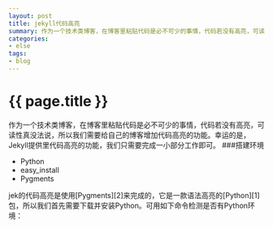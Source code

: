 ```yaml
---
layout: post
title: jekyll代码高亮
summary: 作为一个技术类博客，在博客里粘贴代码是必不可少的事情，代码若没有高亮，可读性真没法说，所以我们需要给自己的博客增加代码高亮的功能。幸运的是，Jekyll提供里代码高亮的功能，我们只需要完成一小部分工作即可。
categories:
- else
tags:
- blog
---
```


{{ page.title }}
=================
作为一个技术类博客，在博客里粘贴代码是必不可少的事情，代码若没有高亮，可读性真没法说，所以我们需要给自己的博客增加代码高亮的功能。幸运的是，Jekyll提供里代码高亮的功能，我们只需要完成一小部分工作即可。
###搭建环境   
- Python
- easy_install
- Pygments

jek的代码高亮是使用[Pygments][2]来完成的，它是一款语法高亮的[Python][1]包，所以我们首先需要下载并安装Python。可用如下命令检测是否有Python环境：
